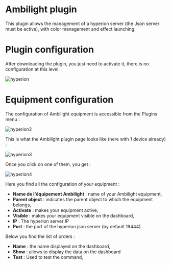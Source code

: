 # Ambilight plugin

This plugin allows the management of a hyperion server (the Json server must be active), with color management and effect launching.

# Plugin configuration 

After downloading the plugin, you just need to activate it, there is no configuration at this level.

![hyperion](../images/hyperion.PNG)

# Equipment configuration 

The configuration of Ambilight equipment is accessible from the Plugins menu :

![hyperion2](../images/hyperion2.PNG)

This is what the Ambilight plugin page looks like (here with 1 device already) :

![hyperion3](../images/hyperion3.PNG)

Once you click on one of them, you get :

![hyperion4](../images/hyperion4.PNG)

Here you find all the configuration of your equipment :

-   **Name de l'équipement Ambilight** : name of your Ambilight equipment,
-   **Parent object** : indicates the parent object to which the equipment belongs,
-   **Activate** : makes your equipment active,
-   **Visible** : makes your equipment visible on the dashboard,
-   **IP** : The hyperion server IP
-   **Port** : the port of the hyperion json server (by default 19444)

Below you find the list of orders :

-   **Name** : the name displayed on the dashboard,
-   **Show** : allows to display the data on the dashboard
-   **Test** : Used to test the command,


